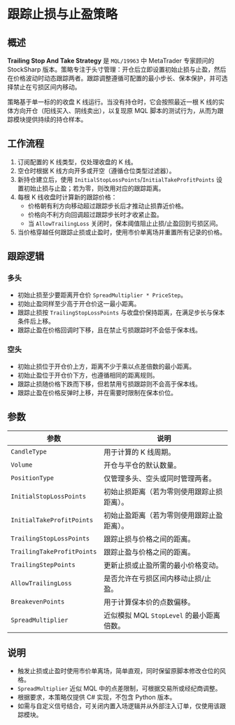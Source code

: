 # 跟踪止损与止盈策略

## 概述
**Trailing Stop And Take Strategy** 是 `MQL/19963` 中 MetaTrader 专家顾问的 StockSharp 版本。策略专注于头寸管理：开仓后立即设置初始止损与止盈，然后在价格波动时动态跟踪两者。跟踪调整遵循可配置的最小步长、保本保护，并可选择禁止在亏损区间内移动。

策略基于单一标的的收盘 K 线运行。当没有持仓时，它会按照最近一根 K 线的实体方向开仓（阳线买入、阴线卖出），以复现原 MQL 脚本的测试行为，从而为跟踪模块提供持续的持仓样本。

## 工作流程
1. 订阅配置的 K 线类型，仅处理收盘的 K 线。
2. 空仓时根据 K 线方向开多或开空（遵循仓位类型过滤器）。
3. 新持仓建立后，使用 `InitialStopLossPoints`/`InitialTakeProfitPoints` 设置初始止损与止盈；若为零，则改用对应的跟踪距离。
4. 每根 K 线收盘时计算新的跟踪价格：
   - 价格朝有利方向移动超过跟踪步长后才推动止损靠近价格。
   - 价格向不利方向回调超过跟踪步长时才收紧止盈。
   - 当 `AllowTrailingLoss` 关闭时，保本阈值阻止止损/止盈回到亏损区间。
5. 当价格穿越任何跟踪止损或止盈时，使用市价单离场并重置所有记录的价格。

## 跟踪逻辑
### 多头
- 初始止损至少要距离开仓价 `SpreadMultiplier * PriceStep`。
- 初始止盈同样至少高于开仓价这一最小距离。
- 跟踪止损按 `TrailingStopLossPoints` 与收盘价保持距离，在满足步长与保本条件后上移。
- 跟踪止盈在价格回调时下移，且在禁止亏损跟踪时不会低于保本线。

### 空头
- 初始止损位于开仓价上方，距离不少于乘以点差倍数的最小距离。
- 初始止盈位于开仓价下方，也遵循相同的距离规则。
- 跟踪止损随价格下跌而下移，但若禁用亏损跟踪则不会高于保本线。
- 跟踪止盈在价格反弹时上移，并在需要时限制在保本价位。

## 参数
| 参数 | 说明 |
|------|------|
| `CandleType` | 用于计算的 K 线周期。 |
| `Volume` | 开仓与平仓的默认数量。 |
| `PositionType` | 仅管理多头、空头或同时管理两者。 |
| `InitialStopLossPoints` | 初始止损距离（若为零则使用跟踪止损距离）。 |
| `InitialTakeProfitPoints` | 初始止盈距离（若为零则使用跟踪止盈距离）。 |
| `TrailingStopLossPoints` | 跟踪止损与价格之间的距离。 |
| `TrailingTakeProfitPoints` | 跟踪止盈与价格之间的距离。 |
| `TrailingStepPoints` | 更新止损或止盈所需的最小价格变动。 |
| `AllowTrailingLoss` | 是否允许在亏损区间内移动止损/止盈。 |
| `BreakevenPoints` | 用于计算保本价的点数偏移。 |
| `SpreadMultiplier` | 近似模拟 MQL `StopLevel` 的最小距离倍数。 |

## 说明
- 触发止损或止盈时使用市价单离场，简单直观，同时保留原脚本修改仓位的风格。
- `SpreadMultiplier` 近似 MQL 中的点差限制，可根据交易所或经纪商调整。
- 根据要求，本策略仅提供 C# 实现，不包含 Python 版本。
- 如需与自定义信号结合，可关闭内置入场逻辑并从外部注入订单，仅使用该跟踪模块。
